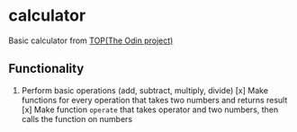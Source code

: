 # calculator
Basic calculator from [TOP(The Odin project)](https://www.theodinproject.com/lessons/foundations-calculator)

## Functionality
1. Perform basic operations (add, subtract, multiply, divide)
    [x] Make functions for every operation that takes two numbers and returns result
    [x] Make function `operate` that takes operator and two numbers, then calls the function on numbers 